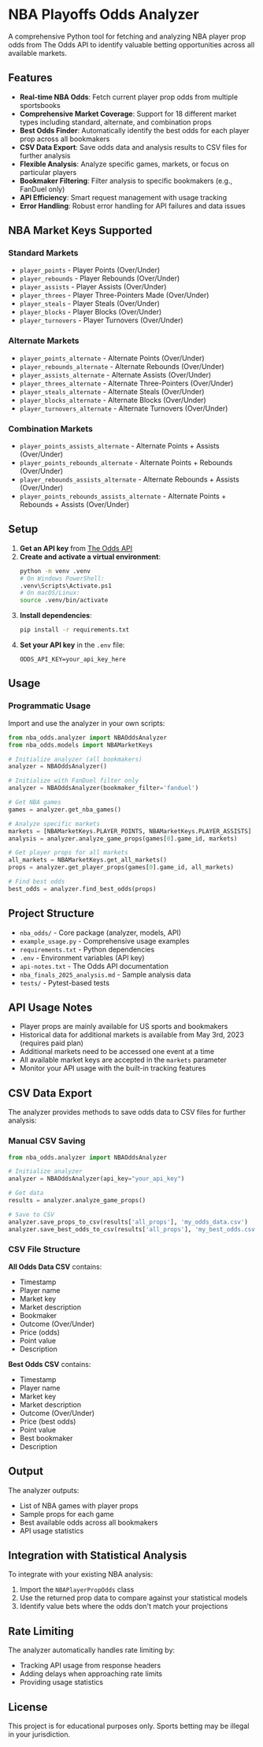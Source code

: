 # NBA Playoffs Odds Analyzer

A comprehensive Python tool for fetching and analyzing NBA player prop odds from The Odds API to identify valuable betting opportunities across all available markets.

## Features

- **Real-time NBA Odds**: Fetch current player prop odds from multiple sportsbooks
- **Comprehensive Market Coverage**: Support for 18 different market types including standard, alternate, and combination props
- **Best Odds Finder**: Automatically identify the best odds for each player prop across all bookmakers
- **CSV Data Export**: Save odds data and analysis results to CSV files for further analysis
- **Flexible Analysis**: Analyze specific games, markets, or focus on particular players
- **Bookmaker Filtering**: Filter analysis to specific bookmakers (e.g., FanDuel only)
- **API Efficiency**: Smart request management with usage tracking
- **Error Handling**: Robust error handling for API failures and data issues

## NBA Market Keys Supported

### Standard Markets
- `player_points` - Player Points (Over/Under)
- `player_rebounds` - Player Rebounds (Over/Under)
- `player_assists` - Player Assists (Over/Under)
- `player_threes` - Player Three-Pointers Made (Over/Under)
- `player_steals` - Player Steals (Over/Under)
- `player_blocks` - Player Blocks (Over/Under)
- `player_turnovers` - Player Turnovers (Over/Under)

### Alternate Markets
- `player_points_alternate` - Alternate Points (Over/Under)
- `player_rebounds_alternate` - Alternate Rebounds (Over/Under)
- `player_assists_alternate` - Alternate Assists (Over/Under)
- `player_threes_alternate` - Alternate Three-Pointers (Over/Under)
- `player_steals_alternate` - Alternate Steals (Over/Under)
- `player_blocks_alternate` - Alternate Blocks (Over/Under)
- `player_turnovers_alternate` - Alternate Turnovers (Over/Under)

### Combination Markets
- `player_points_assists_alternate` - Alternate Points + Assists (Over/Under)
- `player_points_rebounds_alternate` - Alternate Points + Rebounds (Over/Under)
- `player_rebounds_assists_alternate` - Alternate Rebounds + Assists (Over/Under)
- `player_points_rebounds_assists_alternate` - Alternate Points + Rebounds + Assists (Over/Under)

## Setup

1. **Get an API key** from [The Odds API](https://the-odds-api.com/)
2. **Create and activate a virtual environment**:
   ```bash
   python -m venv .venv
   # On Windows PowerShell:
   .venv\Scripts\Activate.ps1
   # On macOS/Linux:
   source .venv/bin/activate
   ```
3. **Install dependencies**:
   ```bash
   pip install -r requirements.txt
   ```
4. **Set your API key** in the `.env` file:
   ```
   ODDS_API_KEY=your_api_key_here
   ```

## Usage

### Programmatic Usage
Import and use the analyzer in your own scripts:

```python
from nba_odds.analyzer import NBAOddsAnalyzer
from nba_odds.models import NBAMarketKeys

# Initialize analyzer (all bookmakers)
analyzer = NBAOddsAnalyzer()

# Initialize with FanDuel filter only
analyzer = NBAOddsAnalyzer(bookmaker_filter='fanduel')

# Get NBA games
games = analyzer.get_nba_games()

# Analyze specific markets
markets = [NBAMarketKeys.PLAYER_POINTS, NBAMarketKeys.PLAYER_ASSISTS]
analysis = analyzer.analyze_game_props(games[0].game_id, markets)

# Get player props for all markets
all_markets = NBAMarketKeys.get_all_markets()
props = analyzer.get_player_props(games[0].game_id, all_markets)

# Find best odds
best_odds = analyzer.find_best_odds(props)
```

## Project Structure

- `nba_odds/` - Core package (analyzer, models, API)
- `example_usage.py` - Comprehensive usage examples
- `requirements.txt` - Python dependencies
- `.env` - Environment variables (API key)
- `api-notes.txt` - The Odds API documentation
- `nba_finals_2025_analysis.md` - Sample analysis data
- `tests/` - Pytest-based tests

## API Usage Notes

- Player props are mainly available for US sports and bookmakers
- Historical data for additional markets is available from May 3rd, 2023 (requires paid plan)
- Additional markets need to be accessed one event at a time
- All available market keys are accepted in the `markets` parameter
- Monitor your API usage with the built-in tracking features

## CSV Data Export

The analyzer provides methods to save odds data to CSV files for further analysis:

### Manual CSV Saving

```python
from nba_odds.analyzer import NBAOddsAnalyzer

# Initialize analyzer
analyzer = NBAOddsAnalyzer(api_key="your_api_key")

# Get data
results = analyzer.analyze_game_props()

# Save to CSV
analyzer.save_props_to_csv(results['all_props'], 'my_odds_data.csv')
analyzer.save_best_odds_to_csv(results['all_props'], 'my_best_odds.csv')
```

### CSV File Structure

**All Odds Data CSV** contains:
- Timestamp
- Player name
- Market key
- Market description
- Bookmaker
- Outcome (Over/Under)
- Price (odds)
- Point value
- Description

**Best Odds CSV** contains:
- Timestamp
- Player name
- Market key
- Market description
- Outcome (Over/Under)
- Price (best odds)
- Point value
- Best bookmaker
- Description

## Output

The analyzer outputs:
- List of NBA games with player props
- Sample props for each game
- Best available odds across all bookmakers
- API usage statistics

## Integration with Statistical Analysis

To integrate with your existing NBA analysis:
1. Import the `NBAPlayerPropOdds` class
2. Use the returned prop data to compare against your statistical models
3. Identify value bets where the odds don't match your projections

## Rate Limiting

The analyzer automatically handles rate limiting by:
- Tracking API usage from response headers
- Adding delays when approaching rate limits
- Providing usage statistics

## License

This project is for educational purposes only. Sports betting may be illegal in your jurisdiction.
